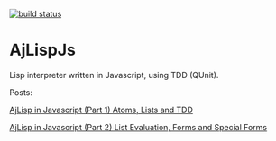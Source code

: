 [![build status](https://secure.travis-ci.org/ajlopez/AjLispJs.png)](http://travis-ci.org/ajlopez/AjLispJs)
# AjLispJs

Lisp interpreter written in Javascript, using TDD (QUnit).

Posts:

[AjLisp in Javascript (Part 1) Atoms, Lists and TDD](http://ajlopez.wordpress.com/2011/08/19/ajlisp-in-javascript-part-1-atoms-lists-and-tdd/)

[AjLisp in Javascript (Part 2) List Evaluation, Forms and Special Forms](http://ajlopez.wordpress.com/2011/08/30/ajlisp-in-javascript-part-1-list-evaluation-form-and-special-forms/)

